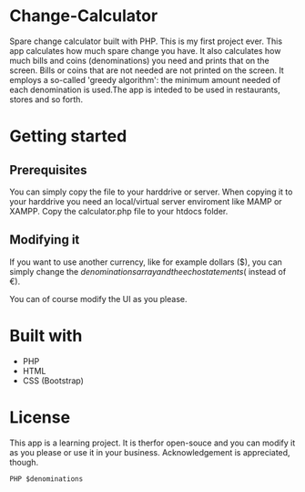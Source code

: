 # Change-Calculator
Spare change calculator built with PHP. This is my first project ever. This app calculates how much spare change you have. It also calculates how much bills and coins (denominations) you need and prints that on the screen. Bills or coins that are not needed are not printed on the screen. It employs a so-called 'greedy algorithm': the minimum amount needed of each denomination is used.The app is inteded to be used in restaurants, stores and so forth.
 # Getting started
 ## Prerequisites
  You can simply copy the file to your harddrive or server. When copying it to your harddrive you need an local/virtual server enviroment like MAMP or XAMPP. Copy the calculator.php file to your htdocs folder. 
 ## Modifying it
  If you want to use another currency, like for example dollars ($),  you can simply change the $denominations array and the echo statements ($ instead of €).
  
  You can of course modify the UI as you please.
  
  # Built with
  * PHP
  * HTML
  * CSS (Bootstrap)
  
  # License
  This app is a learning project. It is therfor open-souce and you can modify it as you please or use it in your business. Acknowledgement is appreciated, though. 
  
  ```PHP $denominations ```
  
  

